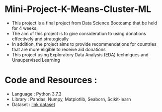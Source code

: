 # Mini-Project-K-Means-Cluster-ML
- This project is a final project from Data Science Bootcamp that be held for 4 weeks.
- The aim of this project is to give consideration to using donations effectively and strategically
- In addition, the project aims to provide recommendations for countries that are more eligible to receive aid donations
- This project using Exploratory Data Analysis (EDA) techniques and Unsupervised Learning

# Code and Resources :
- Language : Python 3.7.3
- Library : Pandas, Numpy, Matplotlib, Seaborn, Scikit-learn
- Dataset : [link dataset](https://github.com/Zullinira/Mini-Project-K-Means--Cluster-ML/blob/main/Data_Negara_HELP.csv)
